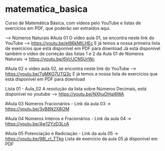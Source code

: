 # matematica_basica
Curso de Matemática Básica, com vídeos pelo YouTube e listas de exercícios em PDF, que poderão ser extraídos aqui.

--> Números Naturais 
#Aula 01
O vídeo aula 01, se encontra neste link do YouTube --> https://youtu.be/eI86kMtLHEc 
E já temos a nossa primeira lista de exercícios que está disponível em PDF para download
Já está disponível também o vídeo de correção das listas 1 e 2 da Aula 01 de 
Números Naturais -> https://youtu.be/6VcUCN5UrWc

#Aula 02
o vídeo aula 02, se encontra neste link do YouTube --> https://youtu.be/TgMKO7UTQ3c
E já temos a nossa lista de exercícios que está disponível em PDF para download

Lista 01 - Aula_02
A resolução da lista sobre Números Decimais, está disponível no youtube --> https://youtu.be/NXhuOHqj6WA

#Aula 03
Números Fracionários - Link da aula 03 -> https://youtu.be/3yB8N2X8I2M

#Aula 04
Números Inteiros e Fracionários - Link da aula 04 -> https://youtu.be/4w12YzD3LcA

#Aula 05
Potenciação e Radiciação -  Link da aula 05 -> https://youtu.be/98l_cI_TTkg
Lista de exercício da aula 05 já disponível em PDF
